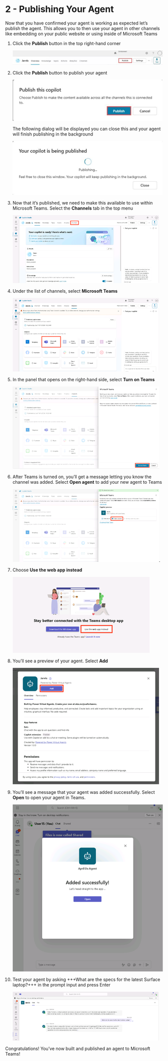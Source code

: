 # 2 - Publishing Your Agent

Now that you have confirmed your agent is working as expected let’s publish the agent. This allows you to then use your agent in other channels like embedding on your public website or using inside of Microsoft Teams

1. Click the **Publish** button in the top right-hand corner

    ![AgentPublish.png](./images/instructions273634/step16.jpg)

1. Click the **Publish** button to publish your agent

    ![publish-agent.png](./images/instructions273634/step17.jpg)

    The following dialog will be displayed you can close this and your agent will finish publishing in the background

    ![publishing-agent.png](./images/instructions273634/step17part2.jpg)

1. Now that it’s published, we need to make this available to use within Microsoft Teams. Select the **Channels** tab in the top menu

    ![AgentChannels.png](./images/instructions273634/step18.png)

1. Under the list of channels, select **Microsoft Teams**

    ![AgentChannelsTeams.png](./images/instructions273634/step19.png)

1. In the panel that opens on the right-hand side, select **Turn on Teams**

    ![step20.png](./images/instructions273634/step20.png)

1. After Teams is turned on, you’ll get a message letting you know the channel was added. Select **Open agent** to add your new agent to Teams

    ![AgentOpen.png](./images/instructions273634/step21.png).

1. Choose **Use the web app instead**

    ![step22.png](./images/instructions273634/step22.png)

1. You’ll see a preview of your agent. Select **Add**

    ![AgentAdd.png](./images/instructions273634/step23.png)

1. You’ll see a message that your agent was added successfully. Select **Open** to open your agent in Teams.

    ![AgentOpen.png](./images/OpenAgentTeams2.png)

1. Test your agent by asking +++What are the specs for the latest Surface laptop?+++ in the prompt input and press Enter

    ![AgentTeamsTest.png](./images/instructions273634/step24.png)

Congratulations! You’ve now built and published an agent to Microsoft Teams!
